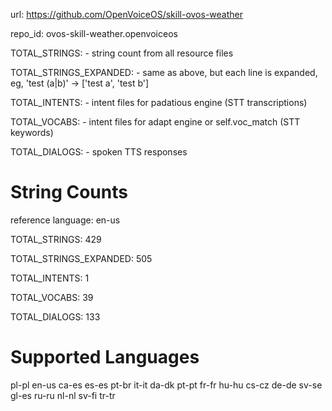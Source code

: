 
url: https://github.com/OpenVoiceOS/skill-ovos-weather

repo_id: ovos-skill-weather.openvoiceos

TOTAL_STRINGS:  - string count from all resource files

TOTAL_STRINGS_EXPANDED: - same as above, but each line is expanded, eg, 'test (a|b)' -> ['test a', 'test b']

TOTAL_INTENTS: - intent files for padatious engine (STT transcriptions)

TOTAL_VOCABS: - intent files for adapt engine or self.voc_match (STT keywords)

TOTAL_DIALOGS: - spoken TTS responses


# String Counts

reference language: en-us

TOTAL_STRINGS: 429  

TOTAL_STRINGS_EXPANDED: 505  

TOTAL_INTENTS: 1  

TOTAL_VOCABS: 39  

TOTAL_DIALOGS: 133  

# Supported Languages

pl-pl
en-us
ca-es
es-es
pt-br
it-it
da-dk
pt-pt
fr-fr
hu-hu
cs-cz
de-de
sv-se
gl-es
ru-ru
nl-nl
sv-fi
tr-tr
